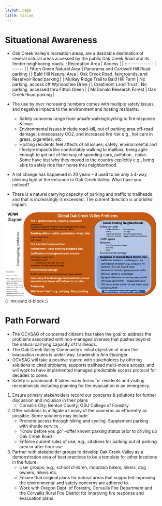 ```yaml
---
layout: page
title: Vision
---
```


# Situational Awareness

- Oak Creek Valley’s recreation areas, are a desirable destination of several natural areas accessed by the public Oak Creek Road and its feeder neighboring roads.
    | Recreation Area | Access |
    | :-------------- | :----- |
    | Fitton Green Natural Area | Panorama and Cardwell Hill Road parking |
    | Bald Hill Natural Area | Oak Creek Road, fairgrounds, and Reservoir Road parking |
    | Mulkey Ridge Trail to Bald Hill Farm | No parking, access off Wynoochee Drive |
    | Crestmont Land Trust | No parking, accessed thru Fitton Green |
    | McDonald Research Forest | Oak Creek Road parking |
    
- The use by ever increasing numbers comes with multiple safety issues, and negative impacts to the environment and hosting residents.
    - Safety concerns range from unsafe walking/cycling to fire response & evac
    - Environmental issues include road-kill, out of parking area off-road damage, unnecessary CO2, and  increased fire risk e.g., hot cars in grass, cigarettes, etc.
    - Hosting residents feel affects of all issues; safety, environmental and lifestyle impacts like comfortably walking to mailbox, being agile enough to get out of the way of speeding cars, pollution , noise.  Some have lost why they moved to the country explicitly e.g., being able to safely ride their horse thru neighborhood.
- A lot change has happened in 20 years – it used to be only a 4-way blinking light at the entrance to Oak Creek Valley.  What have you noticed?
- There is a natural carrying capacity of parking and traffic to trailheads and that is increasingly is exceeded.   The current direction is unbridled impact.

![Venn](/assets/img/venn.png){: .mx-auto.d-block :}

# Path Forward

- The OCVSAG of concerned citizens has taken the goal to address the problems associated with non-managed overuse that  pushes beyond the natural carrying capacity of trailheads. 
- The Oak Creek Valley Community’s initial objective of more fire evacuation routes is under way.  Leadership Ann Eissinger.
- OCVSAG will take a positive stance with stakeholders by offering solutions to cited problems, supports trailhead multi-mode access, and will work to have implemented managed  predictable access protocol for decades to come.
- Safety is paramount.  It takes many forms for residents and visiting recreationists including planning for fire evacuation in an emergency.

1. Ensure primary stakeholders record our concerns & solutions for further discussion and inclusion in their plans
    - Corvallis City, Benton County, OSU College of Forestry
2. Offer solutions to mitigate as many of the concerns as efficiently as possible.  Some solutions may include:
    - Promote access through hiking and cycling.  Supplement parking with shuttle service .
    - “Know before you go” –offer known parking status prior to driving up Oak Creek Road
    - Enforce current rules of use, e.g., citations for parking out of parking area or after hour use
3. Partner with stakeholder groups to develop Oak Creek Valley as a demonstration area of best practices to be a template for other locations in the future.
    - User groups; e.g., school children, mountain bikers, hikers, dog owners, hikers etc.
    - Ensure that original plans for natural areas that supported improving the environmental and safety concerns are adhered to.
    - Work with Oregon Dept. of Forestry, Corvallis Fire Department and the Corvallis Rural Fire District for improving fire response and evacuation plans.
